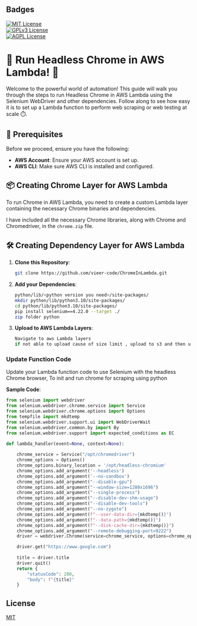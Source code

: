 ## Badges  


[![MIT License](https://img.shields.io/badge/License-MIT-green.svg)](https://choosealicense.com/licenses/mit/)  
[![GPLv3 License](https://img.shields.io/badge/License-GPL%20v3-yellow.svg)](https://choosealicense.com/licenses/gpl-3.0/)  
[![AGPL License](https://img.shields.io/badge/license-AGPL-blue.svg)](https://choosealicense.com/licenses/gpl-3.0/)


# 🚀 Run Headless Chrome in AWS Lambda! 🚀 

Welcome to the powerful world of automation! This guide will walk you through the steps to run Headless Chrome in AWS Lambda using the Selenium WebDriver and other dependencies. Follow along to see how easy it is to set up a Lambda function to perform web scraping or web testing at scale ⏱️.

## 🎯 Prerequisites

Before we proceed, ensure you have the following:

- **AWS Account**: Ensure your AWS account is set up.
- **AWS CLI**: Make sure AWS CLI is installed and configured.
  
## 📦 Creating Chrome Layer for AWS Lambda

To run Chrome in AWS Lambda, you need to create a custom Lambda layer containing the necessary Chrome binaries and dependencies.

I have included all the necessary Chrome libraries, along with Chrome and Chromedriver, in the `chrome.zip` file.

## 🛠️ Creating Dependency Layer for AWS Lambda

1. **Clone this Repository**: 
    ```bash
    git clone https://github.com/vieer-code/ChromeInLambda.git
    ```

2. **Add your Dependencies**:
    ```bash
    python/lib/<python version you need>/site-packages/
    mkdir python/lib/python3.10/site-packages/
    cd python/lib/python3.10/site-packages/
    pip install selenium==4.22.0 --target ./
    zip folder python
    ```

3. **Upload to AWS Lambda Layers**:
    ```bash
    Navigate to aws Lambda layers
    if not able to upload cause of size limit , upload to s3 and then upload though s3
    ```

### Update Function Code

Update your Lambda function code to use Selenium with the headless Chrome browser, To init and run chrome for scraping using python 

**Sample Code**:
```python
from selenium import webdriver
from selenium.webdriver.chrome.service import Service
from selenium.webdriver.chrome.options import Options
from tempfile import mkdtemp
from selenium.webdriver.support.ui import WebDriverWait
from selenium.webdriver.common.by import By
from selenium.webdriver.support import expected_conditions as EC

def lambda_handler(event=None, context=None):
    
    chrome_service = Service("/opt/chromedriver")
    chrome_options = Options()
    chrome_options.binary_location = '/opt/headless-chromium'
    chrome_options.add_argument('--headless')
    chrome_options.add_argument('--no-sandbox')
    chrome_options.add_argument("--disable-gpu")
    chrome_options.add_argument("--window-size=1280x1696")
    chrome_options.add_argument("--single-process")
    chrome_options.add_argument("--disable-dev-shm-usage")
    chrome_options.add_argument("--disable-dev-tools")
    chrome_options.add_argument("--no-zygote")
    chrome_options.add_argument(f"--user-data-dir={mkdtemp()}")
    chrome_options.add_argument(f"--data-path={mkdtemp()}")
    chrome_options.add_argument(f"--disk-cache-dir={mkdtemp()}")
    chrome_options.add_argument("--remote-debugging-port=9222")
    driver = webdriver.Chrome(service=chrome_service, options=chrome_options)

    driver.get("https://www.google.com")
    
    title = driver.title
    driver.quit()
    return {
        "statusCode": 200,
        "body": f"{title}"
    }
```

## License  

[MIT](https://choosealicense.com/licenses/mit/)
